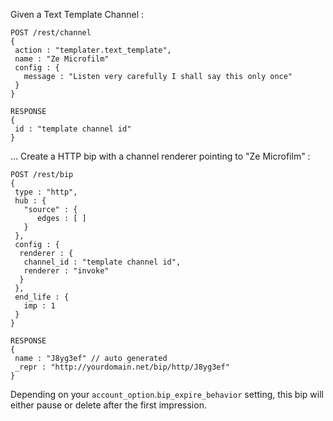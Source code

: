 Given a Text Template Channel :
```
POST /rest/channel
{
 action : "templater.text_template",
 name : "Ze Microfilm"
 config : {
   message : "Listen very carefully I shall say this only once"
 }
}

RESPONSE
{
 id : "template channel id"
}
```

... Create a HTTP bip with a channel renderer pointing to "Ze Microfilm" :
```
POST /rest/bip
{
 type : "http",
 hub : {
   "source" : {
      edges : [ ]
   }
 },
 config : {
  renderer : {
   channel_id : "template channel id",
   renderer : "invoke"
  }
 },
 end_life : {
   imp : 1
 }
}

RESPONSE
{
 name : "J8yg3ef" // auto generated
 _repr : "http://yourdomain.net/bip/http/J8yg3ef"
}
```

Depending on your `account_option`.`bip_expire_behavior` setting, this bip will either pause or delete after the first impression.

